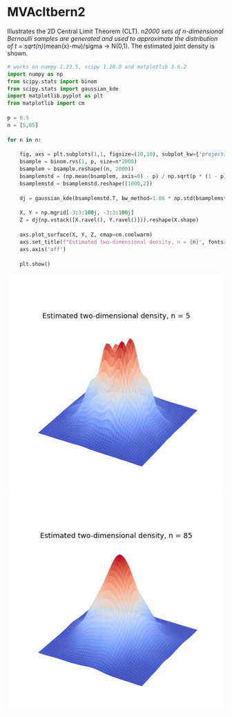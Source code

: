 # MVAcltbern2
Illustrates the 2D Central Limit Theorem (CLT). n*2000 sets of n-dimensional
Bernoulli samples are generated and used to approximate the distribution of t =
sqrt(n)*(mean(x)-mu)/sigma -> N(0,1). The estimated joint density is shown.

```python
# works on numpy 1.23.5, scipy 1.10.0 and matplotlib 3.6.2
import numpy as np
from scipy.stats import binom
from scipy.stats import gaussian_kde
import matplotlib.pyplot as plt
from matplotlib import cm

p = 0.5
n = [5,85]

for n in n:
    
    fig, axs = plt.subplots(1,1, figsize=(10,10), subplot_kw={'projection': '3d'})
    bsample = binom.rvs(1, p, size=n*2000)
    bsamplem = bsample.reshape((n, 2000))
    bsamplemstd = (np.mean(bsamplem, axis=0) - p) / np.sqrt(p * (1 - p) / n)
    bsamplemstd = bsamplemstd.reshape((1000,2))

    dj = gaussian_kde(bsamplemstd.T, bw_method=1.06 * np.std(bsamplemstd) * 200**(-1/5))

    X, Y = np.mgrid[-3:3:100j, -3:3:100j]
    Z = dj(np.vstack([X.ravel(), Y.ravel()])).reshape(X.shape)

    axs.plot_surface(X, Y, Z, cmap=cm.coolwarm)
    axs.set_title(f"Estimated two-dimensional density, n = {n}", fontsize = 18, y = 0.86)
    axs.axis('off')

    plt.show()
```
![MVAcltbern2](MVAcltbern2-1_python.png)
![MVAcltbern2](MVAcltbern2-2_python.png)
